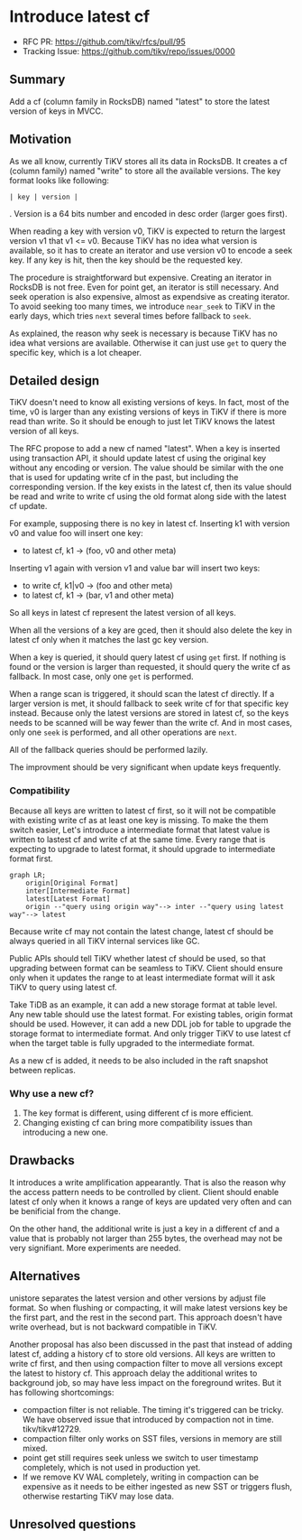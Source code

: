 # Introduce latest cf

- RFC PR: https://github.com/tikv/rfcs/pull/95
- Tracking Issue: https://github.com/tikv/repo/issues/0000

## Summary

Add a cf (column family in RocksDB) named "latest" to store the latest version of keys in MVCC.

## Motivation

As we all know, currently TiKV stores all its data in RocksDB. It creates a cf (column family) named "write" to store all the available versions. The key format looks like following:

```
| key | version |
```

. Version is a 64 bits number and encoded in desc order (larger goes first).

When reading a key with version v0, TiKV is expected to return the largest version v1 that v1 <= v0. Because TiKV has no idea what version is available, so it has to create an iterator and use version v0 to encode a seek key. If any key is hit, then the key should be the requested key.

The procedure is straightforward but expensive. Creating an iterator in RocksDB is not free. Even for point get, an iterator is still necessary. And seek operation is also expensive, almost as expendsive as creating iterator. To avoid seeking too many times, we introduce `near_seek` to TiKV in the early days, which tries `next` several times before fallback to `seek`.

As explained, the reason why seek is necessary is because TiKV has no idea what versions are available. Otherwise it can just use `get` to query the specific key, which is a lot cheaper.

## Detailed design

TiKV doesn't need to know all existing versions of keys. In fact, most of the time, v0 is larger than any existing versions of keys in TiKV if there is more read than write. So it should be enough to just let TiKV knows the latest version of all keys.

The RFC propose to add a new cf named "latest". When a key is inserted using transaction API, it should update latest cf using the original key without any encoding or version. The value should be similar with the one that is used for updating write cf in the past, but including the corresponding version. If the key exists in the latest cf, then its value should be read and write to write cf using the old format along side with the latest cf update.

For example, supposing there is no key in latest cf. Inserting k1 with version v0 and value foo will insert one key:
- to latest cf, k1 -> (foo, v0 and other meta)

Inserting v1 again with version v1 and value bar will insert two keys:
- to write cf, k1|v0 -> (foo and other meta)
- to latest cf, k1 -> (bar, v1 and other meta)

So all keys in latest cf represent the latest version of all keys.

When all the versions of a key are gced, then it should also delete the key in latest cf only when it matches the last gc key version.

When a key is queried, it should query latest cf using `get` first. If nothing is found or the version is larger than requested, it should query the write cf as fallback. In most case, only one `get` is performed.

When a range scan is triggered, it should scan the latest cf directly. If a larger version is met, it should fallback to seek write cf for that specific key instead. Because only the latest versions are stored in latest cf, so the keys needs to be scanned will be way fewer than the write cf. And in most cases, only one `seek` is performed, and all other operations are `next`.

All of the fallback queries should be performed lazily.

The improvment should be very significant when update keys frequently.

### Compatibility

Because all keys are written to latest cf first, so it will not be compatible with existing write cf as at least one key is missing. To make the them switch easier, Let's introduce a intermediate format that latest value is written to lastest cf and write cf at the same time. Every range that is expecting to upgrade to latest format, it should upgrade to intermediate format first.

```mermaid
graph LR;
    origin[Original Format]
    inter[Intermediate Format]
    latest[Latest Format]
    origin --"query using origin way"--> inter --"query using latest way"--> latest
```

Because write cf may not contain the latest change, latest cf should be always queried in all TiKV internal services like GC.

Public APIs should tell TiKV whether latest cf should be used, so that upgrading between format can be seamless to TiKV. Client should ensure only when it updates the range to at least intermediate format will it ask TiKV to query using latest cf.

Take TiDB as an example, it can add a new storage format at table level. Any new table should use the latest format. For existing tables, origin format should be used. However, it can add a new DDL job for table to upgrade the storage format to intermediate format. And only trigger TiKV to use latest cf when the target table is fully upgraded to the intermediate format.

As a new cf is added, it needs to be also included in the raft snapshot between replicas.

### Why use a new cf?

1. The key format is different, using different cf is more efficient.
2. Changing existing cf can bring more compatibility issues than introducing a new one.

## Drawbacks

It introduces a write amplification appearantly. That is also the reason why the access pattern needs to be controlled by client. Client should enable latest cf only when it knows a range of keys are updated very often and can be benificial from the change.

On the other hand, the additional write is just a key in a different cf and a value that is probably not larger than 255 bytes, the overhead may not be very signifiant. More experiments are needed.

## Alternatives

unistore separates the latest version and other versions by adjust file format. So when flushing or compacting, it will make latest versions key be the first part, and the rest in the second part. This approach doesn't have write overhead, but is not backward compatible in TiKV.

Another proposal has also been discussed in the past that instead of adding latest cf, adding a history cf to store old versions. All keys are written to write cf first, and then using compaction filter to move all versions except the latest to history cf. This approach delay the additional writes to background job, so may have less impact on the foreground writes. But it has following shortcomings:
- compaction filter is not reliable. The timing it's triggered can be tricky. We have observed issue that introduced by compaction not in time. tikv/tikv#12729.
- compaction filter only works on SST files, versions in memory are still mixed.
- point get still requires seek unless we switch to user timestamp completely, which is not used in production yet.
- If we remove KV WAL completely, writing in compaction can be expensive as it needs to be either ingested as new SST or triggers flush, otherwise restarting TiKV may lose data.

## Unresolved questions
